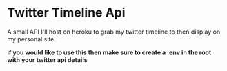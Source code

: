 # Twitter Timeline Api

A small API I'll host on heroku to grab my twitter timeline to then display on my personal site.

__if you would like to use this then make sure to create a .env in the root with your twitter api details__
